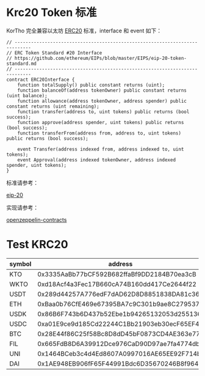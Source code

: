 # Krc20 Token 标准

KorTho 完全兼容以太坊 [ERC20](https://eips.ethereum.org/EIPS/eip-20) 标准，interface 和 event 如下：

```
// ----------------------------------------------------------------------------
// ERC Token Standard #20 Interface
// https://github.com/ethereum/EIPs/blob/master/EIPS/eip-20-token-standard.md
// ----------------------------------------------------------------------------
contract ERC20Interface {
    function totalSupply() public constant returns (uint);
    function balanceOf(address tokenOwner) public constant returns (uint balance);
    function allowance(address tokenOwner, address spender) public constant returns (uint remaining);
    function transfer(address to, uint tokens) public returns (bool success);
    function approve(address spender, uint tokens) public returns (bool success);
    function transferFrom(address from, address to, uint tokens) public returns (bool success);

    event Transfer(address indexed from, address indexed to, uint tokens);
    event Approval(address indexed tokenOwner, address indexed spender, uint tokens);
}
```

标准请参考：

[eip-20](https://eips.ethereum.org/EIPS/eip-20)

实现请参考：

[openzeppelin-contracts](https://github.com/OpenZeppelin/openzeppelin-contracts/tree/master/contracts/token/ERC20)


# Test KRC20
| symbol | address                                    | decimals |
| ------ | ------------------------------------------ | -------- |
| KTO    | 0x3335AaBb77bCF592B682ffaBf9DD2184B70ea3cB | 18       |
| WKTO   | 0xd18Acf4a3Fec17B660cA74B160dd417Ce2644f22 | 11       |
| USDT   | 0x289d44257A776edF7dAD62D8D8851838DA81c36B | 18       |
| ETH    | 0xBaa0b76CfE469e67395BA7c9C301b9ae8C279537 | 18       |
| USDK   | 0x86B6F743b6D437b52Ebe1b94265132053d255136 | 18       |
| USDC   | 0xa01E9ce9d185Cd22244C1Bb21903eb30ecF65EF4 | 18       |
| BTC    | 0x28E44f86C25f58Bc8D8dD45bF0873CD4AE363e77 | 18       |
| FIL    | 0x665FdB8D6A39912Dce976CaD90D97ae7fa4774db | 18       |
| UNI    | 0x1464BCeb3c4d4Ed8607A0997016AE65EE92F714b | 18       |
| DAI    | 0x1AE948EB906fF65F44991Bdc6D35670246B8f964 | 18       |


